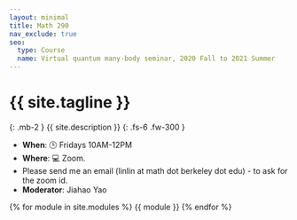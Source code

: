 ```yaml
---
layout: minimal
title: Math 290
nav_exclude: true
seo:
  type: Course
  name: Virtual quantum many-body seminar, 2020 Fall to 2021 Summer
---
```


# {{ site.tagline }}
{: .mb-2 }
{{ site.description }}
{: .fs-6 .fw-300 }


<script type="text/javascript" src="https://cdnjs.cloudflare.com/ajax/libs/jquery/3.1.1/jquery.min.js"></script>
<script type="text/javascript" src="https://cdn.rawgit.com/mrvautin/typewrite/master/dist/typewrite.min.js"></script>
<script>
    $(document).ready(function(){
        $('#typewriteText').typewrite({
            continuous: true,
            actions: [
                {type: 'hello! '},
                {type: '<br>'},
                {type: 'weclome '},
                {delay: 1500},
                {remove: {num: 1, type: 'stepped'}},
                {select: {from: 11, to: 16}},
                {delay: 2000},
                {remove: {num: 5, type: 'whole'}},
                {delay: 300},
                {type: 'lcome to `math 290`! '},
                {type: '<br>'},
                {type: 'we study '},
                {type: 'DMET'},
                {delay: 4500},
                {remove: {num: 4, type: 'stepped'}},
                {type: 'QLSP'},
                {delay: 4500},
                {remove: {num: 4, type: 'stepped'}},
                {type: 'DMFT'},
                {delay: 4500},
                {remove: {num: 4, type: 'stepped'}},
                {type: 'LCU'},
                {delay: 4500},
                {remove: {num: 3, type: 'stepped'}},
                {type: 'QSP'},
                {delay: 4500},
                {remove: {num: 3, type: 'stepped'}},
                {type: 'QAOA'},
                {delay: 4500},
                {remove: {num: 4, type: 'stepped'}},
                {type: 'AQC'},
                {delay: 4500},
                {remove: {num: 3, type: 'stepped'}},
                {type: 'VTAA'},
                {delay: 4500},
                {remove: {num: 4, type: 'stepped'}},
                {type: 'HHL'},
                {delay: 4500},
                {remove: {num: 3, type: 'stepped'}},
                {type: 'CCSD'},
                {delay: 4500},
                {remove: {num: 4, type: 'stepped'}},
                {type: 'quantum!'}
                {delay: 6000},
            ]
        });
    });
</script>

<div id="typewriteText"></div>


- **When**: 🕒 Fridays 10AM-12PM
- **Where**: 💻 Zoom. 
- Please send me an email (linlin at math dot berkeley dot edu) - to ask for the zoom id.
- **Moderator**: Jiahao Yao

{% for module in site.modules %}
{{ module }}
{% endfor %}
